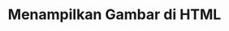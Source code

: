 ---
slug: menampilkan-gambar-di-html
title: Menampilkan Gambar di HTML
description: Menampilkan Gambar di HTML
type: course
course: belajar-html-dasar
publishedAt: 2026-01-01 02:00:00 +0700
---
